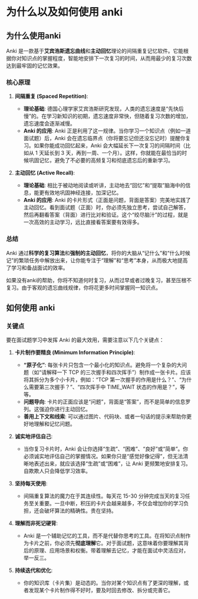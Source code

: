 # 为什么以及如何使用 anki

## 为什么使用anki

Anki 是一款基于**艾宾浩斯遗忘曲线**和**主动回忆**理论的间隔重复记忆软件。它能根据你对知识点的掌握程度，智能地安排下一次复习的时间，从而用最少的复习次数达到最牢固的记忆效果。

### 核心原理

1.  **间隔重复 (Spaced Repetition)**:

    - **理论基础**: 德国心理学家艾宾浩斯研究发现，人类的遗忘速度是“先快后慢”的。在学习新知识的初期，遗忘速度非常快，但随着复习次数的增加，遗忘速度会逐渐减慢。
    - **Anki 的应用**: Anki 正是利用了这一规律。当你学习一个知识点（例如一道面试题）后，Anki 会在遗忘临界点（你将要忘记但还没忘记时）提醒你复习。如果你能成功回忆起来，Anki 会大幅延长下一次复习的间隔时间（比如从 1 天延长到 3 天，再到一周、一个月）。这样，你就能在最恰当的时候巩固记忆，避免了不必要的高频复习和彻底遗忘后的重新学习。

2.  **主动回忆 (Active Recall)**:
    - **理论基础**: 相比于被动地阅读或听讲，主动地去“回忆”和“提取”脑海中的信息，能更有效地巩固神经连接，加深记忆。
    - **Anki 的应用**: Anki 的卡片形式（正面是问题，背面是答案）完美地实践了主动回忆。看到面试题（正面）时，你必须先独立思考，尝试自己解答，然后再翻看答案（背面）进行比对和验证。这个“绞尽脑汁”的过程，就是一次高效的主动学习，远比直接看答案要有效得多。

### 总结

Anki 通过**科学的复习算法**和**强制的主动回忆**，将你的大脑从“记什么”和“什么时候记”的繁琐任务中解放出来，让你能专注于“理解”和“思考”本身，从而极大地提高了学习和备战面试的效率。

如果没有anki的帮助，你将不知道何时复习，从而过早或者过晚复习，甚至压根不复习。由于客观的遗忘曲线规律，你将花更多时间掌握同一知识点。

## 如何使用 anki

### 关键点

要在面试题学习中发挥 Anki 的最大效用，需要注意以下几个关键点：

1.  **卡片制作要精良 (Minimum Information Principle)**:

    - **“原子化”**: 每张卡片只包含一个最小化的知识点。避免将一个复杂的大问题（如“请解释一下 TCP 的三次握手和四次挥手”）制作成一张卡片。应该将其拆分为多个小卡片，例如：“TCP 第一次握手的作用是什么？”、“为什么需要第三次握手？”、“四次挥手中 TIME_WAIT 状态的作用是？”，等等。
    - **问题导向**: 卡片的正面应该是“问题”，背面是“答案”，而不是简单的信息罗列。这强迫你进行主动回忆。
    - **善用上下文和线索**: 可以通过图片、代码块、或者一句话的提示来帮助你更好地理解和记忆问题。

2.  **诚实地评估自己**:

    - 当你复习卡片时，Anki 会让你选择“生疏”、“困难”、“良好”或“简单”。你必须诚实地评估自己的掌握情况。如果你只是“感觉好像记得”，但无法清晰地表述出来，就应该选择“生疏”或“困难”，让 Anki 更频繁地安排复习。自欺欺人只会降低学习效率。

3.  **坚持每天使用**:

    - 间隔重复算法的魔力在于其连续性。每天花 15-30 分钟完成当天的复习任务至关重要。一旦中断，积压的卡片会越来越多，不仅会增加你的学习负担，还会破坏算法的精确性。贵在坚持。

4.  **理解而非死记硬背**:

    - Anki 是一个辅助记忆的工具，而不是代替你思考的工具。在将知识点制作为卡片之前，你必须先**彻底理解**它。对于面试题，这意味着你要理解其背后的原理、应用场景和权衡。带着理解去记忆，才能在面试中灵活应对，举一反三。

5.  **持续迭代和优化**:
    - 你的知识库（卡片集）是动态的。当你对某个知识点有了更深的理解，或者发现某个卡片制作得不好时，要及时回去修改、拆分或完善它。
